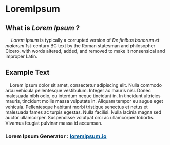 # LoremIpsum

## What is _Lorem Ipsum_ ?

&emsp; _Lorem Ipsum_ is typically a corrupted version of _De finibus bonorum et malorum_ 1st-century BC text by the Roman statesman and philosopher Cicero, with words altered, added, and removed to make it nonsensical and improper Latin.

## Example Text

&emsp;Lorem ipsum dolor sit amet, consectetur adipiscing elit. Nulla commodo arcu vehicula pellentesque vestibulum. Integer ac mauris nisi. Donec malesuada nibh odio, eu interdum neque tincidunt in. In tincidunt ultricies mauris, tincidunt mollis massa vulputate in. Aliquam tempor eu augue eget vehicula. Pellentesque habitant morbi tristique senectus et netus et malesuada fames ac turpis egestas. Nulla facilisi. Nulla lacinia magna sed auctor ullamcorper. Suspendisse volutpat orci ac ullamcorper lobortis. Vivamus feugiat pulvinar massa id accumsan.

### Lorem Ipsum Generator : <a href="https://loremipsum.io" style="color:hsl(205, 100%, 30%);">loremipsum.io</a></h3>
